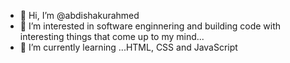 - 👋 Hi, I’m @abdishakurahmed
- 👀 I’m interested in software enginnering and building code with interesting things that come up to my mind...
- 🌱 I’m currently learning ...HTML, CSS and JavaScript

<!---
abdishakurahmed/abdishakurahmed is a ✨ special ✨ repository because its `README.md` (this file) appears on your GitHub profile.
You can click the Preview link to take a look at your changes.
--->
